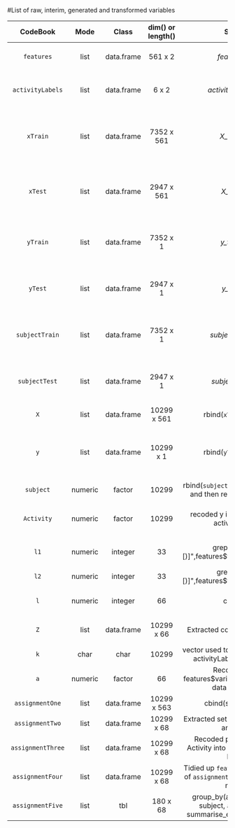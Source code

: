 #List of raw, interim, generated and transformed variables<br>

|   CodeBook             |  Mode  |  Class       |  dim() or length()  |  Source         |  Remarks  |
|:---------------------: |:------:|:------------:|:-------------------:|:---------------:|-----------|
`features`              |  list  |  data.frame  |  561 x 2            | *features.txt*  |  *features* holds the names of measured variables in its $variable attribute |
|`activityLabels`        |  list  |  data.frame  |  6 x 2              |  *activity_labels.txt*  |  *activityLabels* holds the mapping of the numeric code in *y* to the activity type in 6 factor levels  |
|`xTrain`                |  list  |  data.frame  |  7352 x 561         |  *X_train.txt*  |  Training dataset holding normalised, numeric values of 561 measurements of 7352 combinations of subjects/activity |
|`xTest`                 |  list  |  data.frame  |  2947 x 561         |  *X_test.txt*  |  Test dataset holding normalised, numeric values of 561 measurements of 2947 combinations of subjects/activity |
|`yTrain`                |  list  |  data.frame  |  7352 x 1           |  *y_train.txt*  |  Training dataset holding activities taking place while xTrain was being measured. Needs to be recoded into factors  |
|`yTest`                 |  list  |  data.frame  |  2947 x 1           |  *y_test.txt*   |  Test dataset holding activities taking place while xTest was being measured. Needs to be recoded into factors  | 
|`subjectTrain`          |  list  |  data.frame  |  7352 x 1           |  *subject_train.txt*  |  Training dataset holding participant identity while xTrain was being measured. Needs to be recoded into factors  |
|`subjectTest`           |  list  |  data.frame  |  2947 x 1           |  *subject_test.txt*   |  Test dataset holding participant identity while xTest was being measured. Needs to be recoded into factors   |
|`X`                     | list   |  data.frame   |  10299 x 561  |  rbind(`xTrain`, `xTest`)  |  Merged datasets of `xTrain` and `xTest`  |
|`y`                     |  list  |  data.frame  |  10299 x 1 |  rbind(`yTrain`, `yTest`)  |  Merged datasets of `xTrain` and `xTest`, later to be used as a temporary holder and discarded in favour of the term **Activity**  |
|`subject`               |  numeric  |  factor  |  10299  |  rbind(`subjectTrain`,`subjectTest`) and then recoded as factors  |  Holds participant identity whil X was measured  |
|`Activity`              |  numeric  |  factor  |  10299  |  recoded y into factors using activityLabels  |  *LAYING*, *SITTING*, *STANDING*, *WALKING*, *WALKING_DOWNSTAIRS*, *WALKING_UPSTAIRS*  |
|`l1`                    |  numeric  |  integer  |  33  |  grep("mean[(][)]",features$variable,F,value=F)  |  indices of features that containt the word *"mean()"*  |
|`l2`                    |  numeric  |  integer  |  33   |  grep("std[(][)]",features$variable,F,value=F)   |  indices of features that containt the word *"std()"*  |
|`l`                     |  numeric  |  integer  |  66  |  c(`l1`,`l2)`  |  Overall container for indices of *"mean()"* and *"std()"*  |
|`Z`                     |  list  |  data.frame  |  10299 x 66  |  Extracted components from X  |  Contains only the means() and std() observations  |
|`k`                     |  char  |  char  |  10299  |  vector used to assist recoding of activityLabels into Activity  |  Remarks  |
|`a`                     |  numeric  |  factor  | 66  |  Recoded from features$variable[l]  to meet tidy data principles|  `a` is used subsequently as the names of `Z`  |
|`assignmentOne`         |  list  |  data.frame  |  10299 x 563  |  cbind(subject, y, X)  |  rudimentary merged set, has no column names  |
|`assignmentTwo`         | list  |  data.frame  |  10299 x 68  |  Extracted set containing *mean()* and *std()*  |  has no column names  |
|`assignmentThree`       |  list  |  data.frame  |  10299 x 68  |  Recoded participants and Activity into meaningful factor levels  |  column names still not implemented  |
|`assignmentFour`        |  list  |  data.frame  |  10299 x 68  |  Tidied up `features` and columns of `assignmentFour` appropraitely named  |    |
|`assignmentFive`        |  list  |  tbl  |  180 x 68  |  group_by(assignmentFour, subject, activity) %>% summarise_each(funs(mean))  |  Averaged each variable for each participant for each activity  |


